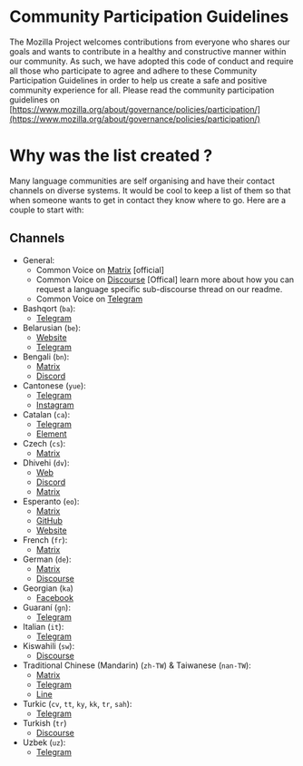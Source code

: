 # Community Participation Guidelines 

The Mozilla Project welcomes contributions from everyone who shares our goals and wants to contribute in a healthy and constructive manner within our community. As such, we have adopted this code of conduct and require all those who participate to agree and adhere to these Community Participation Guidelines in order to help us create a safe and positive community experience for all. Please read the community participation guidelines on [https://www.mozilla.org/about/governance/policies/participation/](https://www.mozilla.org/about/governance/policies/participation/)


# Why was the list created ? 

Many language communities are self organising and have their contact channels on diverse systems. It would be cool to keep a list of them so that when someone wants to get in contact they know where to go. Here are a couple to start with:


## Channels 

* General:
  * Common Voice on [Matrix](https://app.element.io/#/room/#common-voice:mozilla.org) [official]
  * Common Voice on [Discourse](https://discourse.mozilla.org/t/about-common-voice-readme-first/17218) [Offical] learn more about how you can request a language specific sub-discourse thread on our readme. 
  * Common Voice on [Telegram](https://t.me/mozilla_common_voice)
* Bashqort (`ba`):
  *  [Telegram](https://t.me/bashkort_voice)
* Belarusian (`be`):
  * [Website](https://mova.pro)
  * [Telegram](https://t.me/voice_by)
* Bengali (`bn`): 
  * [Matrix](https://app.element.io/#/room/#bn-common-voice:mozilla.org)
  * [Discord](https://discord.gg/uacmNh6KQj)
* Cantonese (`yue`):
  * [Telegram](https://t.me/commonvoiceyue)
  * [Instagram](https://commonvoice.mozilla.org/yue)
* Catalan (`ca`):
  * [Telegram](https://t.me/softcatala_tecnologiesparla)
  * [Element](https://matrix.to/#/#cvcatala:matrix.org)
* Czech (`cs`):
  * [Matrix](https://matrix.to/#/#common-voice-czech:mozilla.org)
* Dhivehi (`dv`):
   * [Web](https://dhivehi.ai/)
   * [Discord](https://discord.com/invite/5ZdTHsN8Mn)
   * [Matrix](https://app.element.io/#/room/!WNiJFJTBpvYqMrDWir:matrix.org)
* Esperanto (`eo`):
   * [Matrix](https://chat.mozilla.org/#/room/#Esperanto:mozilla.org)
   * [GitHub](https://github.com/parolrekonado)
   * [Website](https://parolrekonado.github.io/)
* French (`fr`):
   * [Matrix](https://chat.mozilla.org/#/room/#common-voice-fr:mozilla.org)
* German (`de`):
   * [Matrix](https://chat.mozilla.org/#/room/#common-voice-de:mozilla.org)
   * [Discourse](https://discourse.mozilla.org/c/voice/de/289)
* Georgian (`ka`)
  * [Facebook](https://www.facebook.com/groups/145786040762028)
* Guaraní (`gn`):
  * [Telegram](https://t.me/joinchat/Y7QOWuaTw8dhMzli)
* Italian (`it`):
  * [Telegram](https://t.me/mozitabot) 
* Kiswahili (`sw`):
  * [Discourse](https://discourse.mozilla.org/c/voice/sw/603)   
* Traditional Chinese (Mandarin) (`zh-TW`) & Taiwanese (`nan-TW`):
  * [Matrix](https://chat.mozilla.org/#/room/#common-voice-tw:mozilla.org)
  * [Telegram](https://t.me/moztwcv)
  * [Line](https://cvline.moztw.space) 
* Turkic (`cv`, `tt`, `ky`, `kk`, `tr`, `sah`):
  * [Telegram](https://t.me/joinchat/WRFz62nYdmJ1uo1L)
* Turkish (`tr`)
  * [Discourse](https://discourse.mozilla.org/c/voice/tr/610)  
* Uzbek (`uz`):
  * [Telegram](https://t.me/joinchat/lz2WlEvxlSQ1YzJi) 


